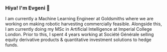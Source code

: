 ### Hiya! I'm Evgeni 👋

I am currently a Machine Learning Engineer at Goldsmiths where we are working on making robotic harvesting commercially feasible. Alongside this, I am currently doing my MSc in Artificial Intelligence at Imperial College London. Prior to this, I spent 4 years working at Société Générale selling equity derivative products & quantitative investment solutions to hedge funds. 




<!--
**evgeni-g-georgiev/evgeni-g-georgiev** is a ✨ _special_ ✨ repository because its `README.md` (this file) appears on your GitHub profile.

Here are some ideas to get you started:

- 🔭 I’m currently working on ...
- 🌱 I’m currently learning ...
- 👯 I’m looking to collaborate on ...
- 🤔 I’m looking for help with ...
- 💬 Ask me about ...
- 📫 How to reach me: ...
- 😄 Pronouns: ...
- ⚡ Fun fact: ...
-->

